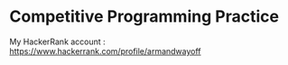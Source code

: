 # Competitive Programming Practice

My HackerRank account : <https://www.hackerrank.com/profile/armandwayoff>
